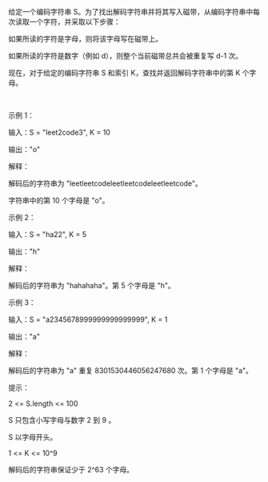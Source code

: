 给定一个编码字符串 S。为了找出解码字符串并将其写入磁带，从编码字符串中每次读取一个字符，并采取以下步骤：

如果所读的字符是字母，则将该字母写在磁带上。

如果所读的字符是数字（例如 d），则整个当前磁带总共会被重复写 d-1 次。

现在，对于给定的编码字符串 S 和索引 K，查找并返回解码字符串中的第 K 个字母。

 

示例 1：

输入：S = "leet2code3", K = 10

输出："o"

解释：

解码后的字符串为 "leetleetcodeleetleetcodeleetleetcode"。

字符串中的第 10 个字母是 "o"。

示例 2：

输入：S = "ha22", K = 5

输出："h"

解释：

解码后的字符串为 "hahahaha"。第 5 个字母是 "h"。

示例 3：

输入：S = "a2345678999999999999999", K = 1

输出："a"

解释：

解码后的字符串为 "a" 重复 8301530446056247680 次。第 1 个字母是 "a"。
 

提示：

2 <= S.length <= 100

S 只包含小写字母与数字 2 到 9 。

S 以字母开头。

1 <= K <= 10^9

解码后的字符串保证少于 2^63 个字母。
